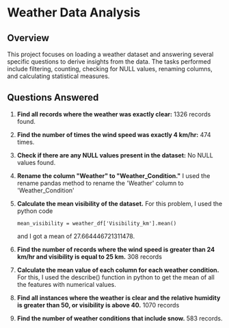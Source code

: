 # Weather Data Analysis 

## Overview
This project focuses on loading a weather dataset and answering several specific questions to derive insights from the data. The tasks performed include filtering, counting, checking for NULL values, renaming columns, and calculating statistical measures.

## Questions Answered
1. **Find all records where the weather was exactly clear:** 1326 records found.
2. **Find the number of times the wind speed was exactly 4 km/hr:** 474 times.
3. **Check if there are any NULL values present in the dataset:** No NULL values found.
4. **Rename the column "Weather" to "Weather_Condition."** I used the rename pandas method to rename the 'Weather' column to 'Weather_Condition'
5. **Calculate the mean visibility of the dataset.** For this problem, I used the python code
   ```{python}
   mean_visibility = weather_df['Visibility_km'].mean()
   ```
   and I got a mean of 27.664446721311478.
  
7. **Find the number of records where the wind speed is greater than 24 km/hr and visibility is equal to 25 km.** 308 records
8. **Calculate the mean value of each column for each weather condition.** For this, I used the describe() function in python to get the mean of all the features with numerical values. 
9. **Find all instances where the weather is clear and the relative humidity is greater than 50, or visibility is above 40.** 1070 records
10. **Find the number of weather conditions that include snow.** 583 records. 
